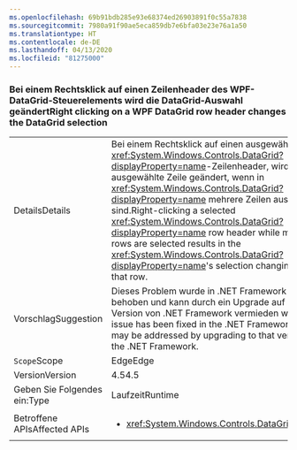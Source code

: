 ```yaml
---
ms.openlocfilehash: 69b91bdb285e93e68374ed26903891f0c55a7838
ms.sourcegitcommit: 7980a91f90ae5eca859db7e6bfa03e23e76a1a50
ms.translationtype: HT
ms.contentlocale: de-DE
ms.lasthandoff: 04/13/2020
ms.locfileid: "81275000"
---
```

### <a name="right-clicking-on-a-wpf-datagrid-row-header-changes-the-datagrid-selection"></a><span data-ttu-id="93cbc-101">Bei einem Rechtsklick auf einen Zeilenheader des WPF-DataGrid-Steuerelements wird die DataGrid-Auswahl geändert</span><span class="sxs-lookup"><span data-stu-id="93cbc-101">Right clicking on a WPF DataGrid row header changes the DataGrid selection</span></span>

|   |   |
|---|---|
|<span data-ttu-id="93cbc-102">Details</span><span class="sxs-lookup"><span data-stu-id="93cbc-102">Details</span></span>|<span data-ttu-id="93cbc-103">Bei einem Rechtsklick auf einen ausgewählten <xref:System.Windows.Controls.DataGrid?displayProperty=name>-Zeilenheader, wird nur diese ausgewählte Zeile geändert, wenn in <xref:System.Windows.Controls.DataGrid?displayProperty=name> mehrere Zeilen ausgewählt sind.</span><span class="sxs-lookup"><span data-stu-id="93cbc-103">Right-clicking a selected <xref:System.Windows.Controls.DataGrid?displayProperty=name> row header while multiple rows are selected results in the <xref:System.Windows.Controls.DataGrid?displayProperty=name>'s selection changing to only that row.</span></span>|
|<span data-ttu-id="93cbc-104">Vorschlag</span><span class="sxs-lookup"><span data-stu-id="93cbc-104">Suggestion</span></span>|<span data-ttu-id="93cbc-105">Dieses Problem wurde in .NET Framework 4.6 behoben und kann durch ein Upgrade auf diese Version von .NET Framework vermieden werden.</span><span class="sxs-lookup"><span data-stu-id="93cbc-105">This issue has been fixed in the .NET Framework 4.6 and may be addressed by upgrading to that version of the .NET Framework.</span></span>|
|<span data-ttu-id="93cbc-106">`Scope`</span><span class="sxs-lookup"><span data-stu-id="93cbc-106">Scope</span></span>|<span data-ttu-id="93cbc-107">Edge</span><span class="sxs-lookup"><span data-stu-id="93cbc-107">Edge</span></span>|
|<span data-ttu-id="93cbc-108">Version</span><span class="sxs-lookup"><span data-stu-id="93cbc-108">Version</span></span>|<span data-ttu-id="93cbc-109">4.5</span><span class="sxs-lookup"><span data-stu-id="93cbc-109">4.5</span></span>|
|<span data-ttu-id="93cbc-110">Geben Sie Folgendes ein:</span><span class="sxs-lookup"><span data-stu-id="93cbc-110">Type</span></span>|<span data-ttu-id="93cbc-111">Laufzeit</span><span class="sxs-lookup"><span data-stu-id="93cbc-111">Runtime</span></span>|
|<span data-ttu-id="93cbc-112">Betroffene APIs</span><span class="sxs-lookup"><span data-stu-id="93cbc-112">Affected APIs</span></span>|<ul><li><xref:System.Windows.Controls.DataGrid.%23ctor></li></ul>|
